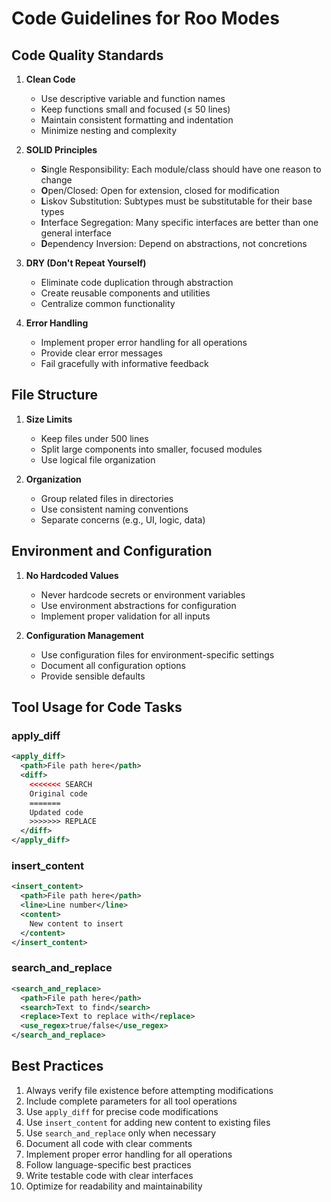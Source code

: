 # Code Guidelines for Roo Modes

## Code Quality Standards

1. **Clean Code**
   - Use descriptive variable and function names
   - Keep functions small and focused (≤ 50 lines)
   - Maintain consistent formatting and indentation
   - Minimize nesting and complexity

2. **SOLID Principles**
   - **S**ingle Responsibility: Each module/class should have one reason to change
   - **O**pen/Closed: Open for extension, closed for modification
   - **L**iskov Substitution: Subtypes must be substitutable for their base types
   - **I**nterface Segregation: Many specific interfaces are better than one general interface
   - **D**ependency Inversion: Depend on abstractions, not concretions

3. **DRY (Don't Repeat Yourself)**
   - Eliminate code duplication through abstraction
   - Create reusable components and utilities
   - Centralize common functionality

4. **Error Handling**
   - Implement proper error handling for all operations
   - Provide clear error messages
   - Fail gracefully with informative feedback

## File Structure

1. **Size Limits**
   - Keep files under 500 lines
   - Split large components into smaller, focused modules
   - Use logical file organization

2. **Organization**
   - Group related files in directories
   - Use consistent naming conventions
   - Separate concerns (e.g., UI, logic, data)

## Environment and Configuration

1. **No Hardcoded Values**
   - Never hardcode secrets or environment variables
   - Use environment abstractions for configuration
   - Implement proper validation for all inputs

2. **Configuration Management**
   - Use configuration files for environment-specific settings
   - Document all configuration options
   - Provide sensible defaults

## Tool Usage for Code Tasks

### apply_diff
```xml
<apply_diff>
  <path>File path here</path>
  <diff>
    <<<<<<< SEARCH
    Original code
    =======
    Updated code
    >>>>>>> REPLACE
  </diff>
</apply_diff>
```

### insert_content
```xml
<insert_content>
  <path>File path here</path>
  <line>Line number</line>
  <content>
    New content to insert
  </content>
</insert_content>
```

### search_and_replace
```xml
<search_and_replace>
  <path>File path here</path>
  <search>Text to find</search>
  <replace>Text to replace with</replace>
  <use_regex>true/false</use_regex>
</search_and_replace>
```

## Best Practices

1. Always verify file existence before attempting modifications
2. Include complete parameters for all tool operations
3. Use `apply_diff` for precise code modifications
4. Use `insert_content` for adding new content to existing files
5. Use `search_and_replace` only when necessary
6. Document all code with clear comments
7. Implement proper error handling for all operations
8. Follow language-specific best practices
9. Write testable code with clear interfaces
10. Optimize for readability and maintainability
